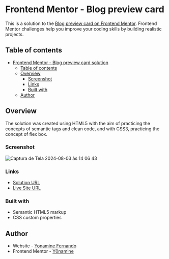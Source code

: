# Frontend Mentor - Blog preview card

This is a solution to the [Blog preview card on Frontend Mentor](https://www.frontendmentor.io/challenges/blog-preview-card-ckPaj01IcS). Frontend Mentor challenges help you improve your coding skills by building realistic projects.

## Table of contents

- [Frontend Mentor - Blog preview card solution](https://www.frontendmentor.io/challenges/blog-preview-card-ckPaj01IcS)
  - [Table of contents](#table-of-contents)
  - [Overview](#overview)
    - [Screenshot](#screenshot)
    - [Links](#links)
    - [Built with](#built-with)
  - [Author](#author)

## Overview

The solution was created using HTML5 with the aim of practicing the concepts of semantic tags and clean code, and with CSS3, practicing the concept of flex box.

### Screenshot



![Captura de Tela 2024-08-03 às 14 06 43](https://github.com/user-attachments/assets/ca1cb8f7-71fc-49c4-a989-c9cb73b51beb)


### Links

- [Solution URL](https://github.com/Y0namine/blog-preview-card-frontend-mentor)
- [Live Site URL](https://y0namine.github.io/blog-preview-card-frontend-mentor/)

### Built with

- Semantic HTML5 markup
- CSS custom properties
  

## Author

- Website - [Yonamine Fernando](https://github.com/Y0namine)
- Frontend Mentor - [Y0namine](https://www.frontendmentor.io/profile/Y0namine)
